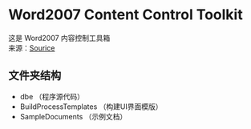 # Word2007 Content Control Toolkit
这是 Word2007 内容控制工具箱   
来源：[Sourice](http://dbe.codeplex.com/)

## 文件夹结构

- dbe （程序源代码）
- BuildProcessTemplates （构建UI界面模版）
- SampleDocuments （示例文档）
